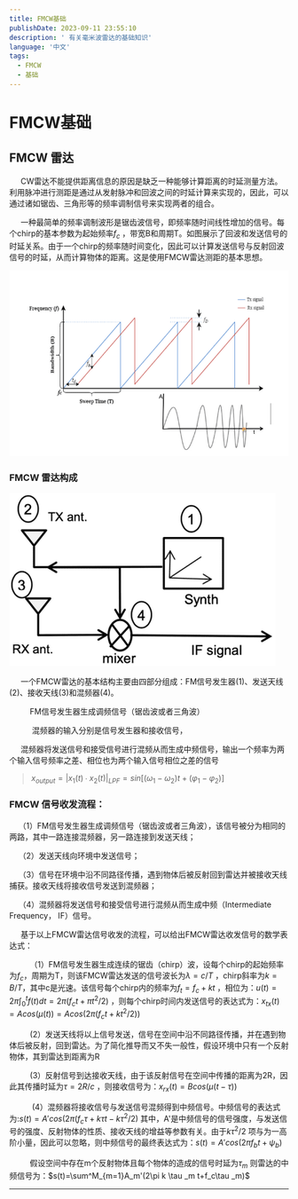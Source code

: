 ```yaml
---
title: FMCW基础
publishDate: 2023-09-11 23:55:10
description: ' 有关毫米波雷达的基础知识'
language: '中文'
tags:
  - FMCW
  - 基础
---
```


# FMCW基础
## FMCW 雷达

$\quad$ CW雷达不能提供距离信息的原因是缺乏一种能够计算距离的时延测量方法。利用脉冲进行测距是通过从发射脉冲和回波之间的时延计算来实现的，因此，可以通过诸如锯齿、三角形等的频率调制信号来实现两者的组合。

$\quad$ 一种最简单的频率调制波形是锯齿波信号，即频率随时间线性增加的信号。每个chirp的基本参数为起始频率$f_c$ ，带宽B和周期T。如图展示了回波和发送信号的时延关系。由于一个chirp的频率随时间变化，因此可以计算发送信号与反射回波信号的时延，从而计算物体的距离。这是使用FMCW雷达测距的基本思想。

![](../FMCWmg/F2.png)
### FMCW 雷达构成
![](../FMCWmg/F1.png)

$\quad$ 一个FMCW雷达的基本结构主要由四部分组成：FM信号发生器(1)、发送天线(2)、接收天线(3)和混频器(4)。

 $\quad$$\quad$ FM信号发生器生成调频信号（锯齿波或者三角波）

$\quad$ $\quad$ 混频器的输入分别是信号发生器和接收信号，

$\quad$ 混频器将发送信号和接受信号进行混频从而生成中频信号，输出一个频率为两个输入信号频率之差、相位也为两个输入信号相位之差的信号

> $x_{output}=|x_1 (t)∙x_2 (t)|_{LPF}=sin⁡[(ω_1-ω_2 )t+(φ_1-φ_2 )]$ 


### FMCW 信号收发流程：

$\quad$（1）FM信号发生器生成调频信号（锯齿波或者三角波），该信号被分为相同的两路，其中一路连接混频器，另一路连接到发送天线；

$\quad$（2）发送天线向环境中发送信号；

$\quad$（3）信号在环境中沿不同路径传播，遇到物体后被反射回到雷达并被接收天线捕获。接收天线将接收信号发送到混频器；

$\quad$（4）混频器将发送信号和接受信号进行混频从而生成中频（Intermediate Frequency， IF）信号。

$\quad$ 基于以上FMCW雷达信号收发的流程，可以给出FMCW雷达收发信号的数学表达式：

$\quad$ $\quad$（1）FM信号发生器生成连续的锯齿（chirp）波，设每个chirp的起始频率为$f_c$，周期为T，则该FMCW雷达发送的信号波长为$\lambda=c/T$ ，chirp斜率为$k=B/T$，其中c是光速。该信号每个chirp内的频率为$f_t=f_c+kt$ ，相位为：$u(t)=2\pi \int_0^t f(t)dt = 2\pi (f_ct+\pi t^2/2)$ ，则每个chirp时间内发送信号的表达式为：$x_{tx}(t) =A cos (\mu (t))=Acos(2 \pi (f_ct+kt^2/2))$ 

$\quad$ $\quad$(2）发送天线将以上信号发送，信号在空间中沿不同路径传播，并在遇到物体后被反射，回到雷达。为了简化推导而又不失一般性，假设环境中只有一个反射物体，其到雷达到距离为R

$\quad$ $\quad$(3）反射信号到达接收天线，由于该反射信号在空间中传播的距离为2R，因此其传播时延为$\tau=2R/c$ ，则接收信号为：$x_{rx}(t)=Bcos(\mu(t-\tau))$ 

$\quad$ $\quad$ (4）混频器将接收信号与发送信号混频得到中频信号。中频信号的表达式为:$s(t)=A'cos(2\pi (f_c\tau +k\tau t-k\tau ^2/2)$ 其中，A'是中频信号的信号强度，与发送信号的强度、反射物体的性质、接收天线的增益等参数有关。由于$k\tau ^2/2$ 项与为一高阶小量，因此可以忽略，则中频信号的最终表达式为：$s(t)=A'cos(2\pi f_b t+\psi_b)$ 

$\quad$ $\quad$假设空间中存在m个反射物体且每个物体的造成的信号时延为$\tau_m$ 则雷达的中频信号为：$s(t)=\sum^M_{m=1}A_m'(2\pi k \tau _m t+f_c\tau _m)$    

---